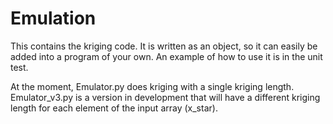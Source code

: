 # Emulation
This contains the kriging code. It is written as an object, 
so it can easily be added into a program of your own. An example of 
how to use it is in the unit test.

At the moment, Emulator.py does kriging with a single kriging length.
Emulator_v3.py is a version in development that will have a different
kriging length for each element of the input array (x_star).
